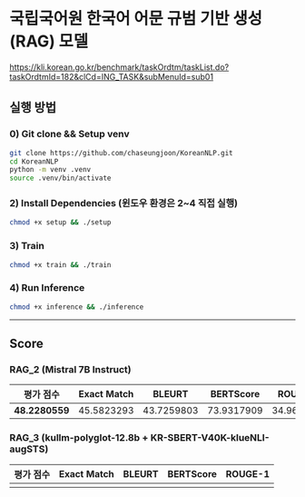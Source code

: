# 국립국어원 한국어 어문 규범 기반 생성 (RAG) 모델

https://kli.korean.go.kr/benchmark/taskOrdtm/taskList.do?taskOrdtmId=182&clCd=ING_TASK&subMenuId=sub01

## 실행 방법

### 0) Git clone && Setup venv

```bash
git clone https://github.com/chaseungjoon/KoreanNLP.git
cd KoreanNLP
python -m venv .venv
source .venv/bin/activate
```
### 2) Install Dependencies (윈도우 환경은 2~4 직접 실행)

```bash
chmod +x setup && ./setup
```

### 3) Train
```bash
chmod +x train && ./train
```

### 4) Run Inference
```bash
chmod +x inference && ./inference
```

---

## Score

### RAG_2 (Mistral 7B Instruct)
| **평가 점수** | Exact Match | BLEURT | BERTScore | ROUGE-1 
|:---:|:-----------:|:---:|:---:|:---:|
|  **48.2280559** | 45.5823293  |  43.7259803 |  73.9317909 |  34.9635763

### RAG_3 (kullm-polyglot-12.8b + KR-SBERT-V40K-klueNLI-augSTS)
| **평가 점수** | Exact Match | BLEURT | BERTScore | ROUGE-1 
|:---:|:-----------:|:---:|:---:|:---:|
|  |  |  |  | 

